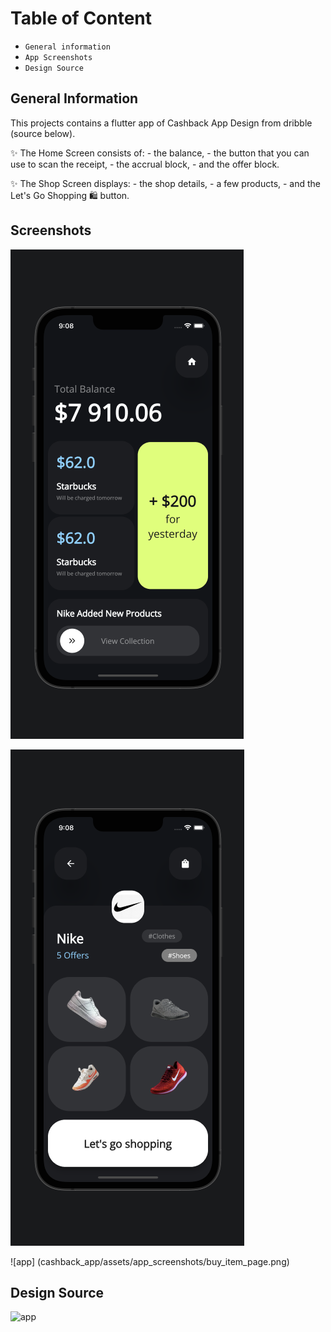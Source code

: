 # Table of Content
* `General information`
* `App Screenshots`
* `Design Source`

## General Information
This projects contains a flutter app of Cashback App Design from dribble (source below).

✨ The Home Screen consists of:
    - the balance,
    - the button that you can use to scan the receipt,
    - the accrual block,
    - and the offer block.

✨ The Shop Screen displays:
    - the shop details,
    - a few products,
    - and the Let's Go Shopping 🛍️ button.


## Screenshots

![app](cashback_app/assets/app_screenshots/home_page.png)

![app](cashback_app/assets/app_screenshots/stores_page.png)

![app] (cashback_app/assets/app_screenshots/buy_item_page.png)


## Design Source
![app](https://dribbble.com/shots/19828094-Cashback-Mobile-IOS-App)
